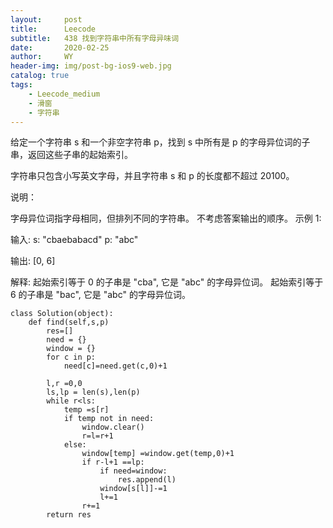 ```yaml
---
layout:     post
title:      Leecode
subtitle:   438 找到字符串中所有字母异味词
date:       2020-02-25
author:     WY
header-img: img/post-bg-ios9-web.jpg
catalog: true
tags:
    - Leecode_medium
    - 滑窗
    - 字符串
---
```



给定一个字符串 s 和一个非空字符串 p，找到 s 中所有是 p 的字母异位词的子串，返回这些子串的起始索引。

字符串只包含小写英文字母，并且字符串 s 和 p 的长度都不超过 20100。

说明：

字母异位词指字母相同，但排列不同的字符串。
不考虑答案输出的顺序。
示例 1:

输入:
s: "cbaebabacd" p: "abc"

输出:
[0, 6]

解释:
起始索引等于 0 的子串是 "cba", 它是 "abc" 的字母异位词。
起始索引等于 6 的子串是 "bac", 它是 "abc" 的字母异位词。

```
class Solution(object):
    def find(self,s,p)
        res=[]
        need = {}
        window = {}
        for c in p:
            need[c]=need.get(c,0)+1

        l,r =0,0
        ls,lp = len(s),len(p)
        while r<ls:
            temp =s[r]
            if temp not in need:
                window.clear()
                r=l=r+1
            else:
                window[temp] =window.get(temp,0)+1
                if r-l+1 ==lp:
                    if need=window:
                        res.append(l)
                    window[s[l]]-=1
                    l+=1
                r+=1
        return res
    
```